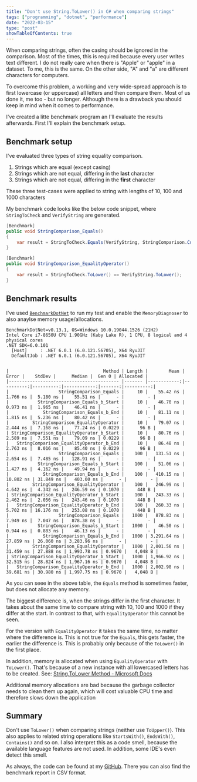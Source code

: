 ```yaml
---
title: "Don't use String.ToLower() in C# when comparing strings"
tags: ["programming", "dotnet", "performance"]
date: "2022-03-15"
type: "post"
showTableOfContents: true
---
```


When comparing strings, often the casing should be ignored in the comparison.
Most of the times, this is required because every user writes text different.
I do not really care when there is "Apple" or "apple" in a dataset.
To me, this is the same.
On the other side, "A" and "a" are different characters for computers.

To overcome this problem, a working and very wide-spread approach is to first lowercase (or uppercase)
all letters and then compare them.
Most of us done it, me too - but no longer.
Although there is a drawback you should keep in mind when it comes to performance.

I've created a litte benchmark program an I'll evaluate the results afterwards.
First I'll explain the benchmark setup.


## Benchmark setup

I've evaluated three types of string equality comparison.

1. Strings which are equal (except casing)
1. Strings which are not equal, differing in the **last** character
1. Strings which are not equal, differing in the **first** character

These three test-cases were applied to string with lengths of 10, 100 and 1000 characters

My benchmark code looks like the below code snippet, where `StringToCheck` and `VerifyString` are generated.

```cs
[Benchmark]
public void StringComparison_Equals()
{
    var result = StringToCheck.Equals(VerifyString, StringComparison.CurrentCultureIgnoreCase);
}

[Benchmark]
public void StringComparison_EqualityOperator()
{
    var result = StringToCheck.ToLower() == VerifyString.ToLower();
}
```

## Benchmark results

I've used [`BenchmarkDotNet`](https://github.com/dotnet/BenchmarkDotNet)
to run my test and enable the `MemoryDiagnoser` to also anaylse memory usage/allocations.


```
BenchmarkDotNet=v0.13.1, OS=Windows 10.0.19044.1526 (21H2)
Intel Core i7-8650U CPU 1.90GHz (Kaby Lake R), 1 CPU, 8 logical and 4 physical cores
.NET SDK=6.0.101
  [Host]     : .NET 6.0.1 (6.0.121.56705), X64 RyuJIT
  DefaultJob : .NET 6.0.1 (6.0.121.56705), X64 RyuJIT


|                                    Method | Length |        Mean |     Error |    StdDev |      Median |  Gen 0 | Allocated |
|------------------------------------------ |------- |------------:|----------:|----------:|------------:|-------:|----------:|
|                   StringComparison_Equals |     10 |    55.42 ns |  1.766 ns |  5.180 ns |    55.51 ns |      - |         - |
|           StringComparison_Equals_b_Start |     10 |    46.70 ns |  0.973 ns |  1.965 ns |    46.41 ns |      - |         - |
|             StringComparison_Equals_b_End |     10 |    81.11 ns |  1.815 ns |  5.236 ns |    80.42 ns |      - |         - |
|         StringComparison_EqualityOperator |     10 |    79.07 ns |  2.444 ns |  7.168 ns |    77.24 ns | 0.0229 |      96 B |
| StringComparison_EqualityOperator_b_Start |     10 |    80.76 ns |  2.589 ns |  7.551 ns |    79.09 ns | 0.0229 |      96 B |
|   StringComparison_EqualityOperator_b_End |     10 |    86.48 ns |  2.763 ns |  8.016 ns |    85.40 ns | 0.0229 |      96 B |
|                   StringComparison_Equals |    100 |   131.51 ns |  2.654 ns |  7.485 ns |   128.91 ns |      - |         - |
|           StringComparison_Equals_b_Start |    100 |    51.06 ns |  1.427 ns |  4.162 ns |    49.94 ns |      - |         - |
|             StringComparison_Equals_b_End |    100 |   410.15 ns | 10.802 ns | 31.849 ns |   403.00 ns |      - |         - |
|         StringComparison_EqualityOperator |    100 |   246.99 ns |  4.642 ns |  4.342 ns |   246.59 ns | 0.1070 |     448 B |
| StringComparison_EqualityOperator_b_Start |    100 |   243.33 ns |  2.462 ns |  2.056 ns |   243.46 ns | 0.1070 |     448 B |
|   StringComparison_EqualityOperator_b_End |    100 |   260.33 ns |  5.702 ns | 16.176 ns |   253.08 ns | 0.1070 |     448 B |
|                   StringComparison_Equals |   1000 |   878.83 ns |  7.949 ns |  7.047 ns |   878.38 ns |      - |         - |
|           StringComparison_Equals_b_Start |   1000 |    46.50 ns |  0.944 ns |  0.883 ns |    46.13 ns |      - |         - |
|             StringComparison_Equals_b_End |   1000 | 3,291.64 ns | 27.859 ns | 26.060 ns | 3,283.96 ns |      - |         - |
|         StringComparison_EqualityOperator |   1000 | 2,001.56 ns | 31.459 ns | 27.888 ns | 1,993.78 ns | 0.9670 |   4,048 B |
| StringComparison_EqualityOperator_b_Start |   1000 | 1,966.92 ns | 32.515 ns | 28.824 ns | 1,967.16 ns | 0.9670 |   4,048 B |
|   StringComparison_EqualityOperator_b_End |   1000 | 2,002.98 ns | 39.681 ns | 30.980 ns | 1,997.75 ns | 0.9670 |   4,048 B |

```

As you can seee in the above table, the `Equals` method is sometimes faster, but does not allocate any memory.


The biggest difference is, when the strings differ in the first character.
It takes about the same time to compare string with 10, 100 and 1000 if they differ at the start.
In contrast to that, with `EqualityOperator` this cannot be seen.


For the version with `EqualityOperator` it takes the same time, no matter where the difference is.
This is not true for the `Equals`, this gets faster, the earlier the difference is.
This is probably only because of the `ToLower()` in the first place.


In addition, memory is allocated when using `EqualityOperator` with `ToLower()`.
That's because of a new instance with all lowercased letters has to be created.
See: [String.ToLower Method - Microsoft Docs](https://docs.microsoft.com/en-us/dotnet/api/system.string.tolower?view=net-6.0)


Additional memory allocations are bad because the garbage collector needs to clean them up again,
which will cost valuable CPU time and therefore slows down the application


## Summary

Don't use `ToLower()` when comparing strings (neither use `ToUpper()`).
This also applies to related string operations like `StartsWith()`, `EndsWith()`, `Contains()` and so on.
I also interpret this as a code smell, because the available language features are not used.
In addition, some IDE's even detect this smell.

As always, the code can be found at my [GitHub](https://github.com/davidkroell/davidkroell.com/tree/main/content/blogposts/2022/dont-use-tolower-to-compare-strings/src).
There you can also find the benchmark report in CSV format.



